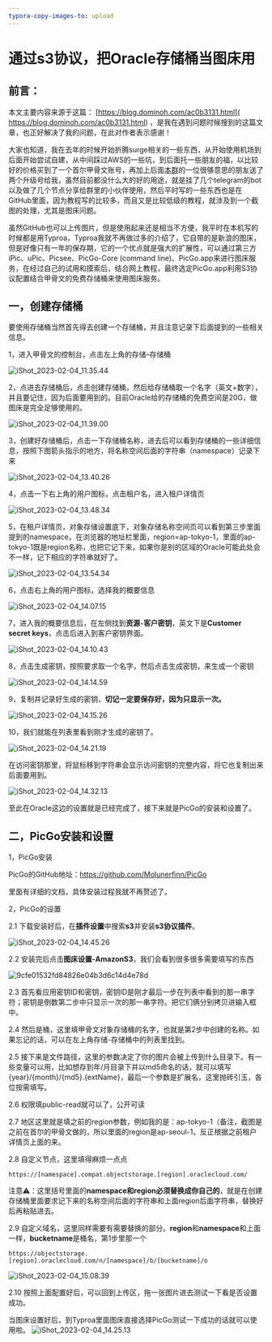 ```yaml
---
typora-copy-images-to: upload
---
```


# 通过s3协议，把Oracle存储桶当图床用

## 前言：

本文主要内容来源于这篇： [https://blog.dominoh.com/ac0b3131.html]( https://blog.dominoh.com/ac0b3131.html) ，是我在遇到问题时候搜到的这篇文章，也正好解决了我的问题，在此对作者表示感谢！

大家也知道，我在去年的时候开始折腾surge相关的一些东西，从开始使用机场到后面开始尝试自建，从中间踩过AWS的一些坑，到后面托一些朋友的福，以比较好的价格买到了一个首尔甲骨文账号，再加上后面[本群](https://t.me/+xPEp7i13b1FjNjk0)的一位很够意思的朋友送了两个升级号给我，虽然目前都没什么大的好的用途，就是挂了几个telegram的bot以及做了几个节点分享给群里的小伙伴使用，然后平时写的一些东西也是在GitHub里面，因为教程写的比较多，而且又是比较低级的教程，就涉及到一个截图的处理，尤其是图床问题。

虽然GitHub也可以上传图片，但是使用起来还是相当不方便，我平时在本机写的时候都是用Typroa，Typroa我就不再做过多的介绍了，它自带的是新浪的图床，但是好像只有一年的保存期，它的一个优点就是强大的扩展性，可以通过第三方iPic、uPic、Picsee、PicGo-Core (command line)、PicGo.app来进行图床服务，在经过自己的试用和摸索后，结合网上教程，最终选定PicGo.app利用S3协议配置结合甲骨文的免费存储桶来使用图床服务。

## 一，创建存储桶

要使用存储桶当然首先得去创建一个存储桶，并且注意记录下后面提到的一些相关信息。

1，进入甲骨文的控制台，点击左上角的存储–存储桶

![iShot_2023-02-04_11.35.44](assets/iShot_2023-02-04_11.35.44.png)

2，点进去存储桶后，点击创建存储桶，然后给存储桶取一个名字（英文+数字），并且要记住，因为后面要用到的。目前Oracle给的存储桶的免费空间是20G，做图床是完全足够使用的。

![iShot_2023-02-04_11.39.00](assets/iShot_2023-02-04_11.39.00.png)


3，创建好存储桶后，点击一下存储桶名称，进去后可以看到存储桶的一些详细信息，按照下图箭头指示的地方，将名称空间后面的字符串（namespace）记录下来

![iShot_2023-02-04_13.40.26](assets/iShot_2023-02-04_13.40.26.png)


4，点击一下右上角的用户图标，点击租户名，进入租户详情页

![iShot_2023-02-04_13.48.34](assets/iShot_2023-02-04_13.48.34.png)


5，在租户详情页，对象存储设置底下，对象存储名称空间页可以看到第三步里面提到的namespace，在浏览器的地址栏里面，region=ap-tokyo-1，里面的ap-tokyo-1既是region名称，也把它记下来，如果你是别的区域的Oracle可能此处会不一样，记下相应的字符串就好了。

![iShot_2023-02-04_13.54.34](assets/iShot_2023-02-04_13.54.34.png)


6，点击右上角的用户图标，选择我的概要信息

![iShot_2023-02-04_14.07.15](assets/iShot_2023-02-04_14.07.15.png)

7，进入我的概要信息后，在左侧找到**资源`-`客户密钥**，英文下是**Customer secret keys**，点击后进入到客户密钥界面。

![iShot_2023-02-04_14.10.43](assets/iShot_2023-02-04_14.10.43.png)

8，点击生成密钥，按照要求取一个名字，然后点击生成密钥，来生成一个密钥

![iShot_2023-02-04_14.14.59](assets/iShot_2023-02-04_14.14.59.png)


9，复制并记录好生成的密钥，**切记一定要保存好，因为只显示一次。**

![iShot_2023-02-04_14.15.26](assets/iShot_2023-02-04_14.15.26.png)

10，我们就能在列表里看到刚才生成的密钥了。

![iShot_2023-02-04_14.21.19](assets/iShot_2023-02-04_14.21.19.png)

在访问密钥那里，将鼠标移到字符串会显示访问密钥的完整内容，将它也复制出来后面要用到。

![iShot_2023-02-04_14.32.13](assets/iShot_2023-02-04_14.32.13.png)


至此在Oracle这边的设置就是已经完成了，接下来就是PicGo的安装和设置了。

## 二，PicGo安装和设置

1，PicGo安装

PicGo的GitHub地址：https://github.com/Molunerfinn/PicGo

里面有详细的文档，具体安装过程我就不再赘述了。

2，PicGo的设置

2.1 下载安装好后，在**插件设置**中搜索**s3**并安装**s3协议插件**。

![iShot_2023-02-04_14.45.26](assets/iShot_2023-02-04_14.45.26.png)

2.2 安装完后点击**图床设置-AmazonS3**，我们会看到很多很多需要填写的东西

![9cfe01532fd84826e04b3d6c14d4e78d](assets/9cfe01532fd84826e04b3d6c14d4e78d.png)


2.3 首先看应用密钥ID和密钥，密钥ID是刚才最后一步在列表中看到的那一串字符；密钥是倒数第二步中只显示一次的那一串字符。把它们俩分别拷贝进输入框中。

2.4 然后是桶，这里填甲骨文对象存储桶的名字，也就是第2步中创建的名称。如果忘记的话，可以在左上角存储-存储桶中的列表里找到。

2.5 接下来是文件路径，这里的参数决定了你的图片会被上传到什么目录下。有一些变量可以用，比如想存到年/月目录下并以md5命名的话，就可以填写{year}/{month}/{md5}.{extName}，最后一个参数是扩展名，这里抛砖引玉，各位按需填写。

2.6 权限填public-read就可以了，公开可读

2.7 地区这里就是填之前的region参数，例如我的是：ap-tokyo-1（备注，截图是之前在首尔的甲骨文做的，所以里面的region是ap-seoul-1，反正根据之前租户详情页上面的来。

2.8 自定义节点，这里填得麻烦一点点

`https://[namespace].compat.objectstorage.[region].oraclecloud.com/`

注意⚠️：这里括号里面的**namespace和region必须替换成你自己的**，就是在创建存储桶里面要求记下来的名称空间后面的字符串和上面region后面字符串，替换好后再粘贴进去。

2.9 自定义域名，这里同样需要有需要替换的部分。**region**和**namespace**和上面一样，**bucketname**是桶名，第1步里那一个

`https://objectstorage.[region].oraclecloud.com/n/[namespace]/b/[bucketname]/o`

![iShot_2023-02-04_15.08.39](assets/iShot_2023-02-04_15.08.39.png)


2.10 按照上面配置好后，可以回到上传区，拖一张图片进去测试一下看是否设置成功。

当图床设置好后，到Typroa里面图床直接选择PicGo测试一下成功的话就可以使用啦。
![iShot_2023-02-04_14.25.13](assets/iShot_2023-02-04_14.25.13.png)

